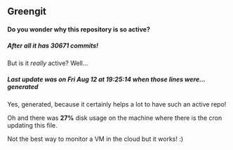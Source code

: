 ## Greengit

#### Do you wonder why this repository is so active?

##### After all it has 30671 commits!

But is it *really* active? Well...

##### Last update was on Fri Aug 12 at 19:25:14 when those lines were... generated

Yes, generated, because it certainly helps a lot to have such an active repo!

Oh and there was **27%** disk usage on the machine
where there is the cron updating this file.

Not the best way to monitor a VM in the cloud but it works! :)
